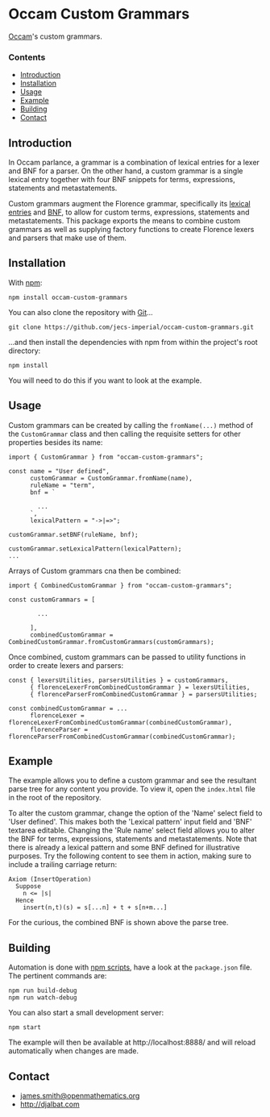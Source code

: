 # Occam Custom Grammars

[Occam](https://github.com/jecs-imperial/occam)'s custom grammars.

### Contents

- [Introduction](#introduction)
- [Installation](#installation)
- [Usage](#usage)
- [Example](#example)
- [Building](#building)
- [Contact](#contact)

## Introduction

In Occam parlance, a grammar is a combination of lexical entries for a lexer and BNF for a parser. On the other hand, a custom grammar is a single lexical entry together with four BNF snippets for terms, expressions, statements and metastatements.

Custom grammars augment the Florence grammar, specifically its [lexical entries](https://raw.githubusercontent.com/occam-proof-assistant/Lexers/master/es6/florence/entries.js) and [BNF](https://raw.githubusercontent.com/occam-proof-assistant/Parsers/master/es6/florence/bnf.js), to allow for custom terms, expressions, statements and metastatements. This package exports the means to combine custom grammars as well as supplying factory functions to create Florence lexers and parsers that make use of them.

## Installation

With [npm](https://www.npmjs.com/):

    npm install occam-custom-grammars

You can also clone the repository with [Git](https://git-scm.com/)...

    git clone https://github.com/jecs-imperial/occam-custom-grammars.git

...and then install the dependencies with npm from within the project's root directory:

    npm install

You will need to do this if you want to look at the example.

## Usage

Custom grammars can be created by calling the `fromName(...)` method of the `CustomGrammar` class and then calling the requisite setters for other properties besides its name:

```
import { CustomGrammar } from "occam-custom-grammars";

const name = "User defined",
      customGrammar = CustomGrammar.fromName(name),
      ruleName = "term",
      bnf = `

        ...
      `,
      lexicalPattern = "->|=>";

customGrammar.setBNF(ruleName, bnf);

customGrammar.setLexicalPattern(lexicalPattern);
...
```
Arrays of Custom grammars cna then be combined:
```
import { CombinedCustomGrammar } from "occam-custom-grammars";

const customGrammars = [

        ...

      ],
      combinedCustomGrammar = CombinedCustomGrammar.fromCustomGrammars(customGrammars);
```
Once combined, custom grammars can be passed to utility functions in order to create lexers and parsers:
```
const { lexersUtilities, parsersUtilities } = customGrammars,
      { florenceLexerFromCombinedCustomGrammar } = lexersUtilities,
      { florenceParserFromCombinedCustomGrammar } = parsersUtilities;

const combinedCustomGrammar = ...
      florenceLexer = florenceLexerFromCombinedCustomGrammar(combinedCustomGrammar),
      florenceParser = florenceParserFromCombinedCustomGrammar(combinedCustomGrammar);
```

## Example

The example allows you to define a custom grammar and see the resultant parse tree for any content you provide. To view it, open the `index.html` file in the root of the repository.

To alter the custom grammar, change the option of the 'Name' select field to 'User defined'. This makes both the 'Lexical pattern' input field and 'BNF' textarea editable. Changing the 'Rule name' select field allows you to alter the BNF for terms, expressions, statements and metastatements. Note that there is already a lexical pattern and some BNF defined for illustrative purposes. Try the following content to see them in action, making sure to include a trailing carriage return:

```
Axiom (InsertOperation)
  Suppose
    n <= |s|
  Hence
    insert(n,t)(s) = s[...n] + t + s[n+m...]
```
For the curious, the combined BNF is shown above the parse tree.

## Building

Automation is done with [npm scripts](https://docs.npmjs.com/misc/scripts), have a look at the `package.json` file. The pertinent commands are:

    npm run build-debug
    npm run watch-debug

You can also start a small development server:

    npm start

The example will then be available at http://localhost:8888/ and will reload automatically when changes are made.

## Contact

* james.smith@openmathematics.org
* http://djalbat.com

